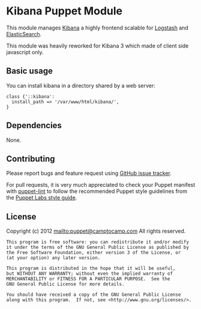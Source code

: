 # Kibana Puppet Module

This module manages [Kibana](http://www.elasticsearch.org/overview/kibana/) a highly frontend scalable for [Logstash](http://logstash.net/) and [ElasticSearch](http://www.elasticsearch.org/).

This module was heavily reworked for Kibana 3 which made of client side javascript only.

## Basic usage

You can install kibana in a directory shared by a web server:

    class {'::kibana':
      install_path => '/var/www/html/kibana/',
    }

## Dependencies

None.

## Contributing

Please report bugs and feature request using [GitHub issue
tracker](https://github.com/camptocamp/puppet-kibana/issues).

For pull requests, it is very much appreciated to check your Puppet manifest
with [puppet-lint](https://github.com/rodjek/puppet-lint) to follow the recommended Puppet style guidelines from the
[Puppet Labs style guide](http://docs.puppetlabs.com/guides/style_guide.html).

## License

Copyright (c) 2012 <mailto:puppet@camptocamp.com> All rights reserved.

    This program is free software: you can redistribute it and/or modify
    it under the terms of the GNU General Public License as published by
    the Free Software Foundation, either version 3 of the License, or
    (at your option) any later version.
    
    This program is distributed in the hope that it will be useful,
    but WITHOUT ANY WARRANTY; without even the implied warranty of
    MERCHANTABILITY or FITNESS FOR A PARTICULAR PURPOSE.  See the
    GNU General Public License for more details.
    
    You should have received a copy of the GNU General Public License
    along with this program.  If not, see <http://www.gnu.org/licenses/>.
